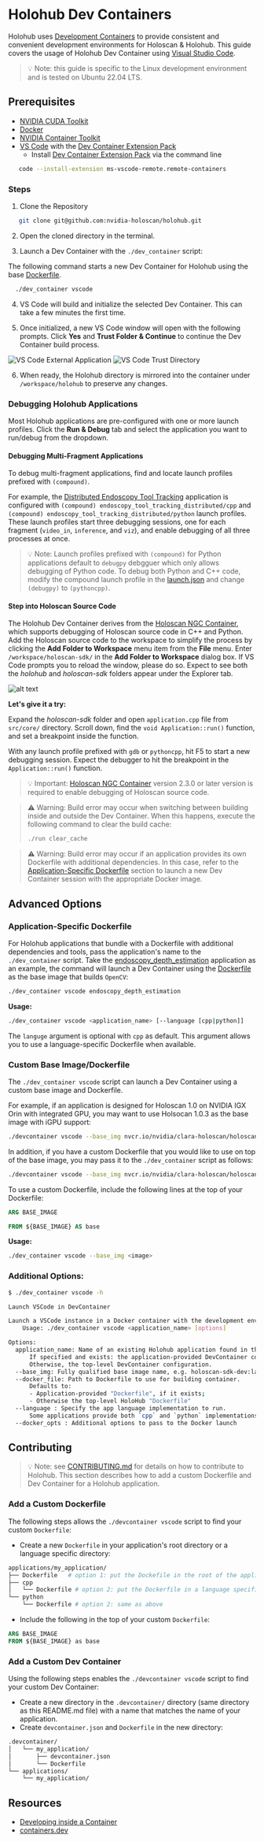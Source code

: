 # Holohub Dev Containers

Holohub uses [Development Containers](https://containers.dev/) to provide consistent and convenient development environments for Holoscan & Holohub. This guide covers the usage of Holohub Dev Container using [Visual Studio Code](https://code.visualstudio.com/).

> 💡 Note: this guide is specific to the Linux development environment and is tested on Ubuntu 22.04 LTS.

## Prerequisites

- [NVIDIA CUDA Toolkit](https://developer.nvidia.com/cuda-downloads)
- [Docker](https://docs.docker.com/engine/install/)
- [NVIDIA Container Toolkit](https://docs.nvidia.com/datacenter/cloud-native/container-toolkit/latest/install-guide.html)
- [VS Code](https://code.visualstudio.com/) with the [Dev Container Extension Pack](https://marketplace.visualstudio.com/items?itemName=ms-vscode-remote.remote-containers)
  - Install [Dev Container Extension Pack](https://marketplace.visualstudio.com/items?itemName=ms-vscode-remote.remote-containers) via the command line
 ```bash
    code --install-extension ms-vscode-remote.remote-containers
 ```

### Steps

1. Clone the Repository
 ```bash
    git clone git@github.com:nvidia-holoscan/holohub.git
 ```
2. Open the cloned directory in the terminal.

3. Launch a Dev Container with the `./dev_container` script:

 The following command starts a new Dev Container for Holohub using the base [Dockerfile](../Dockerfile).

 ```bash
   ./dev_container vscode
 ```

4. VS Code will build and initialize the selected Dev Container. This can take a few minutes the first time.

5. Once initialized, a new VS Code window will open with the following prompts. Click **Yes** and **Trust Folder & Continue** to continue the Dev Container build process.

![VS Code External Application](./static/vscode-prompt-ext-app.png)
![VS Code Trust Directory](./static/vscode-prompt-trust.png)

6. When ready, the Holohub directory is mirrored into the container under `/workspace/holohub` to preserve any changes.


### Debugging Holohub Applications

Most Holohub applications are pre-configured with one or more launch profiles. Click the **Run & Debug** tab and select the application you want to run/debug from the dropdown.

#### Debugging Multi-Fragment Applications

To debug multi-fragment applications, find and locate launch profiles prefixed with `(compound)`.

For example, the [Distributed Endoscopy Tool Tracking](../applications/endoscopy_tool_tracking_distributed/) application is configured with `(compound) endoscopy_tool_tracking_distributed/cpp` and `(compound) endoscopy_tool_tracking_distributed/python` launch profiles.
These launch profiles start three debugging sessions, one for each fragment (`video_in`, `inference`, and `viz`), and enable debugging of all three processes at once.

> 💡 Note: Launch profiles prefixed with `(compound)` for Python applications default to `debugpy` debgguer which only allows debugging of Python code.  To debug both Python and C++ code, modify the  compound launch profile in the [launch.json](../.vscode/launch.json) and change `(debugpy)` to `(pythoncpp)`.


#### Step into Holoscan Source Code

The Holohub Dev Container derives from the [Holoscan NGC Container](https://catalog.ngc.nvidia.com/orgs/nvidia/teams/clara-holoscan/containers/holoscan), which supports debugging of Holoscan source code in C++ and Python. Add the Holoscan source code to the workspace to simplify the process by clicking the **Add Folder to Workspace** menu item from the **File** menu. Enter `/workspace/holoscan-sdk/` in the **Add Folder to Workspace** dialog box. If VS Code prompts you to reload the window, please do so. Expect to see both the *holohub* and *holoscan-sdk* folders appear under the Explorer tab.

![alt text](static/vscode-explorer.png)

**Let's give it a try:**

Expand the *holoscan-sdk* folder and open `application.cpp` file from `src/core/` directory.
Scroll down, find the `void Application::run()` function, and set a breakpoint inside the function.

With any launch profile prefixed with `gdb` or `pythoncpp`, hit F5 to start a new debugging session. Expect the debugger to hit the breakpoint in the `Application::run()` function.

> 💡 Important: [Holoscan NGC Container](https://catalog.ngc.nvidia.com/orgs/nvidia/teams/clara-holoscan/containers/holoscan) version 2.3.0 or later version is required to enable debugging of Holoscan source code.

> ⚠️ Warning: Build error may occur when switching between building inside and outside the Dev Container. When this happens, execute the following command to clear the build cache:
>
> ```bash
> ./run clear_cache
> ```

> ⚠️ Warning: Build error may occur if an application provides its own Dockerfile with additional dependencies. In this case, refer to the [Application-Specific Dockerfile](#application-specific-dockerfile) section to launch a new Dev Container session with the appropriate Docker image.

## Advanced Options

### Application-Specific Dockerfile

For Holohub applications that bundle with a Dockerfile with additional dependencies and tools, pass the application's name to the `./dev_container` script.
Take the [endoscopy_depth_estimation](../applications/endoscopy_depth_estimation) application as an example, the command will launch a Dev Container using the [Dockerfile](../applications/endoscopy_depth_estimation/Dockerfile) as the base image that builds `OpenCV`:

```bash
./dev_container vscode endoscopy_depth_estimation
```

**Usage:**

```bash
./dev_container vscode <application_name> [--language [cpp|python]]
```

The `languge` argument is optional with `cpp` as default. This argument allows you to use a language-specific Dockerfile when available.


### Custom Base Image/Dockerfile

The `./dev_container vscode` script can launch a Dev Container using a custom base image and Dockerfile.

For example, if an application is designed for Holoscan 1.0 on NVIDIA IGX Orin with integrated GPU, you may want to use Holsocan 1.0.3 as the base image with iGPU support:

```bash
./devcontainer vscode --base_img nvcr.io/nvidia/clara-holoscan/holoscan:v1.0.3-igpu
```

In addition, if you have a custom Dockerfile that you would like to use on top of the base image, you may pass it to the `./dev_container` script as follows:


```bash
./devcontainer vscode --base_img nvcr.io/nvidia/clara-holoscan/holoscan:v1.0.3-igpu --docker_file /path/to/my/Dockerfile
```

To use a custom Dockerfile, include the following lines at the top of your Dockerfile:

```Dockerfile
ARG BASE_IMAGE

FROM ${BASE_IMAGE} AS base
```

**Usage:**

```bash
./dev_container vscode --base_img <image>
```

### Additional Options:

```bash
$ ./dev_container vscode -h

Launch VSCode in DevContainer

Launch a VSCode instance in a Docker container with the development environment.
    Usage: ./dev_container vscode <application_name> [options]

Options:
  application_name: Name of an existing Holohub application found in the applications folder.
      If specified and exists: the application-provided DevContainer configuration is used.
      Otherwise, the top-level DevContainer configuration.
  --base_img: Fully qualified base image name, e.g. holoscan-sdk-dev:latest
  --docker_file: Path to Dockerfile to use for building container.
      Defaults to:
      - Application-provided "Dockerfile", if it exists;
      - Otherwise the top-level HoloHub "Dockerfile"
  --language : Specify the app language implementation to run.
      Some applications provide both `cpp` and `python` implementations.
  --docker_opts : Additional options to pass to the Docker launch
```

## Contributing

> 💡 Note: see [CONTRIBUTING.md](../CONTRIBUTING.md) for details on how to contribute to Holohub. This section describes how to add a custom Dockerfile and Dev Container for a Holohub application.

### Add a Custom Dockerfile

The following steps allows the `./devcontainer vscode` script to find your custom `Dockerfile`:

- Create a new `Dockerfile` in your application's root directory or a language specific directory:

```bash
applications/my_application/
├── Dockerfile   # option 1: put the Dockefile in the root of the application's directory
├── cpp
│   └── Dockerfile # option 2: put the Dockerfile in a language specific directory
└── python
    └── Dockerfile # option 2: same as above
```
- Include the following in the top of your custom `Dockerfile`:

```Dockerfile
ARG BASE_IMAGE
FROM ${BASE_IMAGE} as base
```

### Add a Custom Dev Container

Using the following steps enables the `./devcontainer vscode` script to find your custom Dev Container:

- Create a new directory in the `.devcontainer/` directory (same directory as this README.md file) with a name that matches the name of your application.
- Create `devcontainer.json` and `Dockerfile` in the new directory:

```bash
.devcontainer/
│   └── my_application/
│       ├── devcontainer.json
│       └── Dockerfile
└── applications/
    └── my_application/

```

## Resources

- [Developing inside a Container](https://code.visualstudio.com/docs/devcontainers/containers)
- [containers.dev](https://containers.dev/)